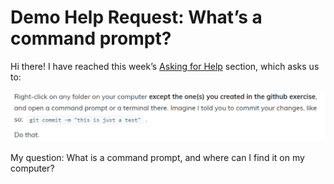# Demo Help Request: What’s a command prompt?

Hi there! I have reached this week’s [Asking for Help](https://craftingdh.netlify.app/week/1/help/) section, which asks us to: 

![screenshot](Week1-DemoHelp-Screenshot.PNG)

My question: What is a command prompt, and where can I find it on my computer? 

